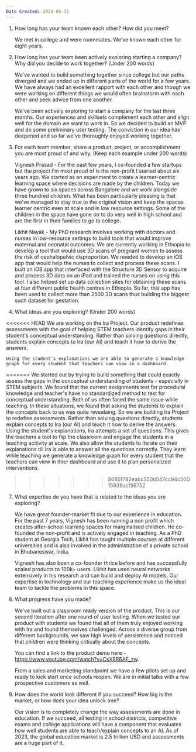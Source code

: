 ```yaml
---
Date Created: 2024-05-31
---
```

1. How long has your team known each other? How did you meet?

	We met in college and were roommates. We've known each other for eight years.

2. How long has your team been actively exploring starting a company? Why did you decide to work together? (Under 200 words)

	 We've wanted to build something together since college but our paths diverged and we ended up in different parts of the world for a few years. We have always had an excellent rapport with each other and though we were working on different things we would often brainstorm with each other and seek advice from one another. 

	We've been actively exploring to start a company for the last three months. Our experiences and skillsets complement each other and align well for the domain we want to work in. So we decided to build an MVP and do some preliminary user testing. The conviction in our idea has deepened and so far we've thoroughly enjoyed working together. 

3. For each team member, share a product, project, or accomplishment you are most proud of and why. (Keep each example under 200 words)

	 Vignesh Prasad - For the past few years, I co-founded a few startups but the project I'm most proud of is the non-profit I started about six years ago. We started as an experiment to create a learner-centric learning space where decisions are made by the children. Today we have grown to six spaces across Bangalore and we work alongside three hundred children. What has been particularly pleasing is that we've managed to stay true to the original vision and keep the spaces learner centric even at scale and in low resource settings. Some of the children in the space have gone on to do very well in high school and are the first in their families to go to college. 

	Likhit Nayak - My PhD research involves working with doctors and nurses in low-resource settings to build tools that would improve maternal and neonatal outcomes. We are currently working in Ethiopia to develop a tool that would use 3D scans of pregnant women to assess the risk of cephalopelvic disproportion. We needed to develop an iOS app that would help the nurses to collect and process these scans. I built an iOS app that interfaced with the Structure 3D Sensor to acquire and process 3D data on an iPad and trained the nurses on using this tool. I also helped set up data collection sites for obtaining these scans at four different public health centres in Ethiopia. So far, this app has been used to collect more than 2500 3D scans thus building the biggest such dataset for gestation.

5. What ideas are you exploring? (Under 200 words)

<<<<<<< HEAD
	 We are working on the Ira Project. Our product redefines assessments with the goal of helping STEM teachers identify gaps in their student's conceptual understanding. Rather than solving questions directly, students explain concepts to Ira (our AI) and teach it how to derive the answers. 

	Using the student's explanations we are able to generate a knowledge graph for every student that teachers can view in a dashboard. 

=======
	 We started out by trying to build something that could exactly assess the gaps in the conceptual understanding of students - especially in STEM subjects. We found that the current assignments test for procedural knowledge and teacher's have no standardized method to test for conceptual understanding. Both of us often faced the same issue while teaching. In these situations, we found that asking the students to explain the concepts back to us was quite revealaing. So we are building Ira Project to redefine assessments. Rather than solving questions directly, students explain concepts to Ira (our AI) and teach it how to derive the answers. Using the student's explanations, Ira attempts a set of questions. This gives the teachers a tool to flip the classroom and engage the students in a teaching acitivity at scale. We also allow the students to iterate on their explanations till Ira is able to answer all the questions correctly. They learn while teaching we generate a knowledge graph for every student that the teachers can view in thier dashboard and use it to plan personalized interventions. 
	
>>>>>>> 8685f782eabc550b547cc94c50015939acf56752

7. What expertise do you have that is related to the ideas you are exploring?

	 We have great founder-market fit due to our experience in education. For the past 7 years, Vignesh has been running a non profit which creates after-school learning spaces for marginalised children. He co-founded the non-profit and is actively engaged in teaching. As a PhD student at Georgia Tech, Likhit has taught multiple courses at different universities and is also involved in the administration of a private school in Bhubaneswar, India. 

	Vignesh has also been a co-founder thrice before and has successfully scaled products to 100k+ users. Likhit has used neural networks extensively in his research and can build and deploy AI models. Our expertise in technology and our teaching experience make us the ideal team to tackle the problems in this space. 

8. What progress have you made?

	 We've built out a classroom ready version of the product. This is our second iteration after one round of user testing. When we tested our product with students we found that all of them truly enjoyed working with Ira and found themselves challenged. Across a diverse group from different backgrounds, we saw high levels of persistence and noticed that children were thinking critically about the concepts.
	 
	 You can find a link to the product demo here - https://www.youtube.com/watch?v=CsX8R6AF_zw.
	 
	 From a sales and marketing standpoint we have a few pilots set up and ready to kick start once schools reopen. We are in initial talks with a few prospective customers as well. 

9. How does the world look different if you succeed? How big is the market, or how does your idea unlock one?

	Our vision is to completely change the way assessments are done in education. If we succeed, all testing in school districts, competitive exams and college applications will have a component that evaluates how well students are able to teach/explain concepts to an AI. As of 2023, the global education market is 2.5 trillion USD and assessments are a huge part of it. 
